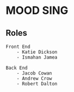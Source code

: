 # MOOD SING

## Roles

```
Front End 
    - Katie Dickson 
    - Ismahan Jamea
```
```
Back End 
    - Jacob Cowan
    - Andrew Crow
    - Robert Dalton
```